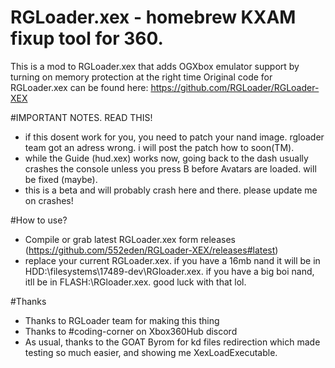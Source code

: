 # RGLoader.xex - homebrew KXAM fixup tool for 360.

This is a mod to RGLoader.xex that adds OGXbox emulator support by turning on memory protection at the right time
Original code for RGLoader.xex can be found here: https://github.com/RGLoader/RGLoader-XEX

#IMPORTANT NOTES. READ THIS!
- if this dosent work for you, you need to patch your nand image. rgloader team got an adress wrong. i will post the patch how to soon(TM).
- while the Guide (hud.xex) works now, going back to the dash usually crashes the console unless you press B before Avatars are loaded. will be fixed (maybe).
- this is a beta and will probably crash here and there. please update me on crashes!

#How to use?
- Compile or grab latest RGLoader.xex form releases (https://github.com/552eden/RGLoader-XEX/releases#latest)
- replace your current RGLoader.xex. if you have a 16mb nand it will be in HDD:\filesystems\17489-dev\RGloader.xex. if you have a big boi nand, itll be in FLASH:\RGloader.xex. good luck with that lol.

#Thanks
- Thanks to RGLoader team for making this thing
- Thanks to #coding-corner on Xbox360Hub discord
- As usual, thanks to the GOAT Byrom for kd files redirection which made testing so much easier, and showing me XexLoadExecutable.
